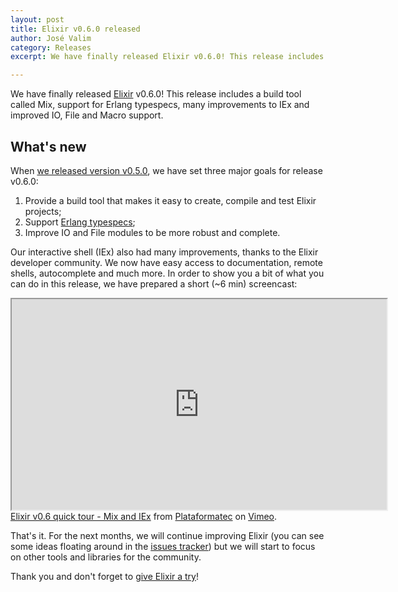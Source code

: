 ```yaml
---
layout: post
title: Elixir v0.6.0 released
author: José Valim
category: Releases
excerpt: We have finally released Elixir v0.6.0! This release includes a build tool called Mix, support for Erlang typespecs, many improvements to IEx and improved IO, File and Macro support.

---
```


We have finally released [Elixir](/) v0.6.0! This release includes a build tool called Mix, support for Erlang typespecs, many improvements to IEx and improved IO, File and Macro support.

## What's new

When [we released version v0.5.0](/blog/2012/05/25/elixir-v0-5-0-released/), we have set three major goals for release v0.6.0:

1. Provide a build tool that makes it easy to create, compile and test Elixir projects;
2. Support [Erlang typespecs](http://www.erlang.org/doc/reference_manual/typespec.html);
3. Improve IO and File modules to be more robust and complete.

Our interactive shell (IEx) also had many improvements, thanks to the Elixir developer community. We now have easy access to documentation, remote shells, autocomplete and much more. In order to show you a bit of what you can do in this release, we have prepared a short (~6 min) screencast:

<iframe src="https://player.vimeo.com/video/46709928" class="video" width="600" height="337" allowfullscreen></iframe>
<a href="https://vimeo.com/46709928">Elixir v0.6 quick tour - Mix and IEx</a> from <a href="https://vimeo.com/user3182384">Plataformatec</a> on <a href="https://vimeo.com">Vimeo</a>.

That's it. For the next months, we will continue improving Elixir (you can see some ideas floating around in the [issues tracker](https://github.com/elixir-lang/elixir/issues)) but we will start to focus on other tools and libraries for the community.

Thank you and don't forget to [give Elixir a try](/getting-started/introduction.html)!